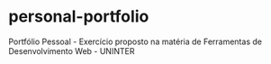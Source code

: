 # personal-portfolio
 Portfólio Pessoal - Exercício proposto na matéria de Ferramentas de Desenvolvimento Web - UNINTER
